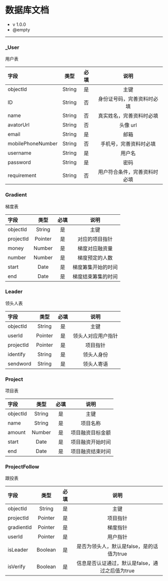 # 数据库文档

* v 1.0.0
* @empty

---

### _User

用户表

字段 | 类型 | 必填 | 说明
:--- | :---: | :---: | :---:
objectId | String | 是 | 主键
ID | String | 否 | 身份证号码，完善资料时必填
name | String | 否 | 真实姓名，完善资料时必填
avatorUrl | String | 否 | 头像 url
email | String | 是 | 邮箱
mobilePhoneNumber | String | 否 | 手机号，完善资料时必填
username | String | 是 | 用户名
password | String | 是 | 密码
requirement | String | 否 | 用户符合条件，完善资料时必填

### Gradient

梯度表

字段 | 类型 | 必填 | 说明
:--- | :---: | :---: | :---:
objectId | String | 是 | 主键
projectId | Pointer | 是 | 对应的项目指针
money | Number | 是 | 梯度对应融资量
number | Number | 是 | 梯度预定的人数
start | Date | 是 | 梯度筹集开始的时间
end | Date | 是 | 梯度结束筹集的时间

### Leader

领头人表

字段 | 类型 | 必填 | 说明
:--- | :---: | :---: | :---:
objectId | String | 是 | 主键
userId | Pointer | 是 | 领头人对应用户指针
projectId | Pointer | 是 | 项目指针
identify | String | 是 | 领头人身份
sendword | String | 是 | 领头人寄语

### Project

项目表

字段 | 类型 | 必填 | 说明
:--- | :---: | :---: | :---:
objectId | String | 是 | 主键
name | String | 是 | 项目名称
amount | Number | 是 | 项目融资目标金额
start | Date | 是 | 项目融资开始时间
end | Date | 是 | 项目融资结束时间

### ProjectFollow

跟投表

字段 | 类型 | 必填 | 说明
:--- | :---: | :---: | :---:
objectId | String | 是 | 主键
projectId | Pointer | 是 | 项目指针
gradientId | Pointer | 是 | 梯度指针
userId | Pointer | 是 | 用户指针
isLeader | Boolean | 是 | 是否为领头人，默认是false，是的话值为true
isVerify | Boolean | 是 | 信息是否认证通过，默认是false，通过之后值为true
